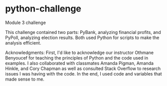# python-challenge
Module 3 challenge

This challenge contained two parts: PyBank, analyzing financial profits, and PyPoll, analyzing election results. Both used Python for scripts to make the analysis efficient.

Acknowledgments: First, I'd like to acknowledge our instructor Othmane Benyoucef for teaching the principles of Python and the code used in examples. I also collaborated with 
classmates Amanda Pigman, Amanda Hinkle, and Cory Chapman as well as consulted Stack Overflow to research issues I was having with the code. In the end,
I used code and variables that made sense to me.
